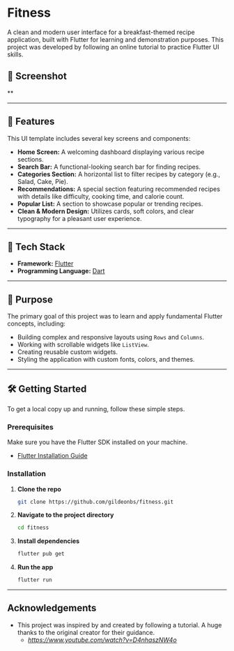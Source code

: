 # Fitness

A clean and modern user interface for a breakfast-themed recipe application, built with Flutter for learning and demonstration purposes. This project was developed by following an online tutorial to practice Flutter UI skills.

## 📸 Screenshot

\*\*

-----

## 🧩 Features

This UI template includes several key screens and components:

  * **Home Screen:** A welcoming dashboard displaying various recipe sections.
  * **Search Bar:** A functional-looking search bar for finding recipes.
  * **Categories Section:** A horizontal list to filter recipes by category (e.g., Salad, Cake, Pie).
  * **Recommendations:** A special section featuring recommended recipes with details like difficulty, cooking time, and calorie count.
  * **Popular List:** A section to showcase popular or trending recipes.
  * **Clean & Modern Design:** Utilizes cards, soft colors, and clear typography for a pleasant user experience.

-----

## 🚀 Tech Stack

  * **Framework:** [Flutter](https://flutter.dev/)
  * **Programming Language:** [Dart](https://dart.dev/)

-----

## 🎯 Purpose

The primary goal of this project was to learn and apply fundamental Flutter concepts, including:

  * Building complex and responsive layouts using `Rows` and `Columns`.
  * Working with scrollable widgets like `ListView`.
  * Creating reusable custom widgets.
  * Styling the application with custom fonts, colors, and themes.

-----

## 🛠️ Getting Started

To get a local copy up and running, follow these simple steps.

### Prerequisites

Make sure you have the Flutter SDK installed on your machine.

  * [Flutter Installation Guide](https://docs.flutter.dev/get-started/install)

### Installation

1.  **Clone the repo**
    ```sh
    git clone https://github.com/gildeonbs/fitness.git
    ```
2.  **Navigate to the project directory**
    ```sh
    cd fitness
    ```
3.  **Install dependencies**
    ```sh
    flutter pub get
    ```
4.  **Run the app**
    ```sh
    flutter run
    ```

-----

## Acknowledgements

  * This project was inspired by and created by following a tutorial. A huge thanks to the original creator for their guidance.
      * *https://www.youtube.com/watch?v=D4nhaszNW4o*